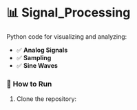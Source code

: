 # 📊 Signal_Processing

Python code for visualizing and analyzing:
- ✅ **Analog Signals**
- ✅ **Sampling**
- ✅ **Sine Waves**



### 🚀 **How to Run**
1. Clone the repository:

